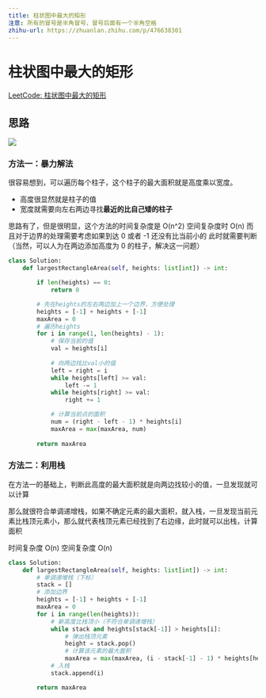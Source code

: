```yaml
---
title: 柱状图中最大的矩形
注意: 所有的冒号是半角冒号，冒号后面有一个半角空格
zhihu-url: https://zhuanlan.zhihu.com/p/476638301
---
```


# 柱状图中最大的矩形

[LeetCode: 柱状图中最大的矩形](https://leetcode-cn.com/problems/largest-rectangle-in-histogram/)

## 思路
![](https://assets.leetcode.com/uploads/2021/01/04/histogram.jpg)
### 方法一：暴力解法
很容易想到，可以遍历每个柱子，这个柱子的最大面积就是高度乘以宽度。

* 高度很显然就是柱子的值
* 宽度就需要向左右两边寻找**最近的比自己矮的柱子**

思路有了，但是很明显，这个方法的时间复杂度是 O(n^2) 空间复杂度时 O(n)
而且对于边界的处理需要考虑如果到达 0 或者 -1 还没有比当前小的
此时就需要判断（当然，可以人为在两边添加高度为 0 的柱子，解决这一问题）


```python
class Solution:
    def largestRectangleArea(self, heights: list[int]) -> int:

        if len(heights) == 0:
            return 0

        # 先在heights的左右两边加上一个边界，方便处理
        heights = [-1] + heights + [-1]
        maxArea = 0
        # 遍历heights
        for i in range(1, len(heights) - 1):
            # 保存当前的值
            val = heights[i]
        
            # 向两边找比val小的值
            left = right = i
            while heights[left] >= val:
                left -= 1
            while heights[right] >= val:
                right += 1

            # 计算当前点的面积
            num = (right - left - 1) * heights[i]
            maxArea = max(maxArea, num)
            
        return maxArea
```

### 方法二：利用栈

在方法一的基础上，判断此高度的最大面积就是向两边找较小的值，一旦发现就可以计算

那么就很符合单调递增栈，如果不确定元素的最大面积，就入栈，一旦发现当前元素比栈顶元素小，那么就代表栈顶元素已经找到了右边缘，此时就可以出栈，计算面积

时间复杂度 O(n) 空间复杂度 O(n)

```python
class Solution:
    def largestRectangleArea(self, heights: list[int]) -> int:
        # 单调递增栈（下标）
        stack = []
        # 添加边界
        heights = [-1] + heights + [-1]
        maxArea = 0
        for i in range(len(heights)):
            # 新高度比栈顶小（不符合单调递增栈）
            while stack and heights[stack[-1]] > heights[i]:
                # 弹出栈顶元素
                height = stack.pop()
                # 计算该元素的最大面积
                maxArea = max(maxArea, (i - stack[-1] - 1) * heights[height])
            # 入栈
            stack.append(i)

        return maxArea
```

























